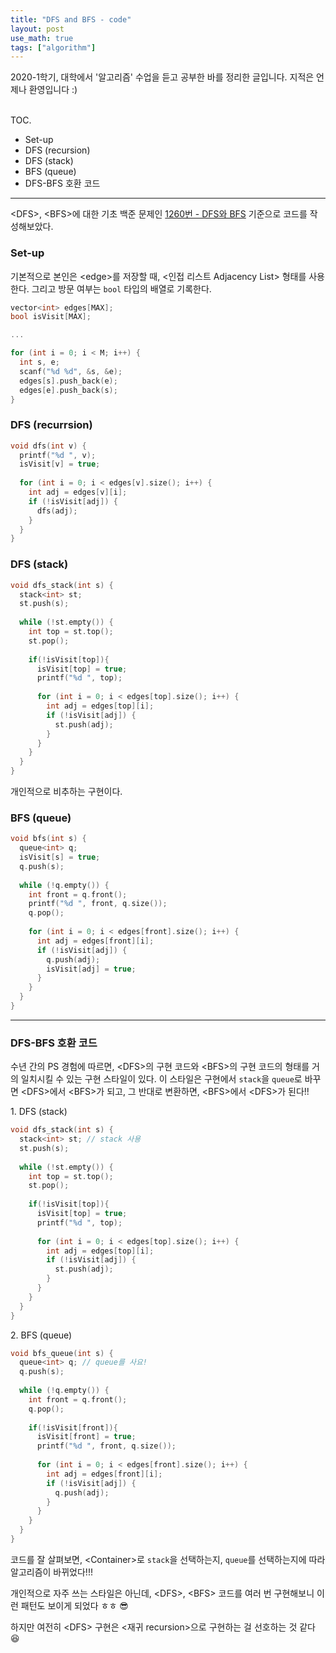 ```yaml
---
title: "DFS and BFS - code"
layout: post
use_math: true
tags: ["algorithm"]
---
```



2020-1학기, 대학에서 '알고리즘' 수업을 듣고 공부한 바를 정리한 글입니다. 지적은 언제나 환영입니다 :)

<br><span class="statement-title">TOC.</span><br>

- Set-up
- DFS (recursion)
- DFS (stack)
- BFS (queue)
- DFS-BFS 호환 코드

<hr/>

\<DFS\>, \<BFS\>에 대한 기초 백준 문제인 [1260번 - DFS와 BFS](https://www.acmicpc.net/problem/1260) 기준으로 코드를 작성해보았다.

### Set-up

기본적으로 본인은 \<edge\>를 저장할 때, \<인접 리스트 Adjacency List\> 형태를 사용한다. 그리고 방문 여부는 `bool` 타입의 배열로 기록한다.

``` cpp
vector<int> edges[MAX];
bool isVisit[MAX];

...

for (int i = 0; i < M; i++) {
  int s, e;
  scanf("%d %d", &s, &e);
  edges[s].push_back(e);
  edges[e].push_back(s);
}
```

### DFS (recurrsion)

``` cpp
void dfs(int v) {
  printf("%d ", v);
  isVisit[v] = true;
  
  for (int i = 0; i < edges[v].size(); i++) {
    int adj = edges[v][i];
    if (!isVisit[adj]) {
      dfs(adj);
    }
  }
}
```

### DFS (stack)

``` cpp
void dfs_stack(int s) {
  stack<int> st;
  st.push(s);
  
  while (!st.empty()) {
    int top = st.top();
    st.pop();
    
    if(!isVisit[top]){
      isVisit[top] = true;
      printf("%d ", top);
  
      for (int i = 0; i < edges[top].size(); i++) {
        int adj = edges[top][i];
        if (!isVisit[adj]) {
          st.push(adj);
        }
      }
    }
  }
}
```

개인적으로 비추하는 구현이다.


### BFS (queue)

``` cpp
void bfs(int s) {
  queue<int> q;
  isVisit[s] = true;
  q.push(s);
  
  while (!q.empty()) {
    int front = q.front();
    printf("%d ", front, q.size());
    q.pop();
    
    for (int i = 0; i < edges[front].size(); i++) {
      int adj = edges[front][i];
      if (!isVisit[adj]) {
        q.push(adj);
        isVisit[adj] = true;
      }
    }
  }
}
```

<hr/>

### DFS-BFS 호환 코드

수년 간의 PS 경험에 따르면, \<DFS\>의 구현 코드와 \<BFS\>의 구현 코드의 형태를 거의 일치시킬 수 있는 구현 스타일이 있다. 이 스타일은 구현에서 `stack`을 `queue`로 바꾸면 \<DFS\>에서 \<BFS\>가 되고, 그 반대로 변환하면, \<BFS\>에서 \<DFS\>가 된다!!

1\. DFS (stack)

``` cpp
void dfs_stack(int s) {
  stack<int> st; // stack 사용
  st.push(s);
  
  while (!st.empty()) {
    int top = st.top();
    st.pop();
    
    if(!isVisit[top]){
      isVisit[top] = true;
      printf("%d ", top);
  
      for (int i = 0; i < edges[top].size(); i++) {
        int adj = edges[top][i];
        if (!isVisit[adj]) {
          st.push(adj);
        }
      }
    }
  }
}
```

2\. BFS (queue)

``` cpp
void bfs_queue(int s) {
  queue<int> q; // queue를 사요!
  q.push(s);
  
  while (!q.empty()) {
    int front = q.front();
    q.pop();
    
    if(!isVisit[front]){
      isVisit[front] = true;
      printf("%d ", front, q.size());
  
      for (int i = 0; i < edges[front].size(); i++) {
        int adj = edges[front][i];
        if (!isVisit[adj]) {
          q.push(adj);
        }
      }
    }
  }
}
```

코드를 잘 살펴보면, \<Container\>로 `stack`을 선택하는지, `queue`를 선택하는지에 따라 알고리즘이 바뀌었다!!!

개인적으로 자주 쓰는 스타일은 아닌데, \<DFS\>, \<BFS\> 코드를 여러 번 구현해보니 이런 패턴도 보이게 되었다 ㅎㅎ 😎

하지만 여전히 \<DFS\> 구현은 \<재귀 recursion\>으로 구현하는 걸 선호하는 것 같다 😆
